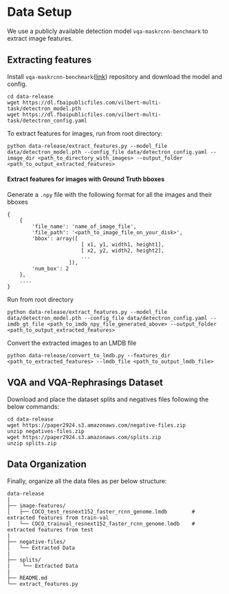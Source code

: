 # Data Setup
We use a publicly available detection model `vqa-maskrcnn-benchmark` to extract image features.

## Extracting features

Install `vqa-maskrcnn-benchmark`([link](https://gitlab.com/vedanuj/vqa-maskrcnn-benchmark)) repository and download the model and config. 

```text
cd data-release
wget https://dl.fbaipublicfiles.com/vilbert-multi-task/detectron_model.pth
wget https://dl.fbaipublicfiles.com/vilbert-multi-task/detectron_config.yaml
```


To extract features for images, run from root directory:

```text
python data-release/extract_features.py --model_file data/detectron_model.pth --config_file data/detectron_config.yaml --image_dir <path_to_directory_with_images> --output_folder <path_to_output_extracted_features>
```

#### Extract features for images with Ground Truth bboxes

Generate a `.npy` file with the following format for all the images and their bboxes

```text
{
    {
        'file_name': 'name_of_image_file',
        'file_path': '<path_to_image_file_on_your_disk>',
        'bbox': array([
                        [ x1, y1, width1, height1],
                        [ x2, y2, width2, height2],
                        ...
                    ]),
        'num_box': 2
    },
    ....
}
```

Run from root directory

```text
python data-release/extract_features.py --model_file data/detectron_model.pth --config_file data/detectron_config.yaml --imdb_gt_file <path_to_imdb_npy_file_generated_above> --output_folder <path_to_output_extracted_features>
```

Convert the extracted images to an LMDB file

```text
python data-release/convert_to_lmdb.py --features_dir <path_to_extracted_features> --lmdb_file <path_to_output_lmdb_file>
```

## VQA and VQA-Rephrasings Dataset
Download and place the dataset splits and negatives files following the below commands:
```
cd data-release
wget https://paper2924.s3.amazonaws.com/negative-files.zip
unzip negatives-files.zip
wget https://paper2924.s3.amazonaws.com/splits.zip
unzip splits.zip
``` 

## Data Organization
Finally, organize all the data files as per below structure:
```
data-release
|
├── image-features/
│   ├── COCO_test_resnext152_faster_rcnn_genome.lmdb        # extracted features from train-val
│   └── COCO_trainval_resnext152_faster_rcnn_genome.lmdb    # extracted features from test         
|
├── negative-files/
│   └── Extracted Data
|
├── splits/
|    └── Extracted Data
|
├── README.md
└── extract_features.py
```
